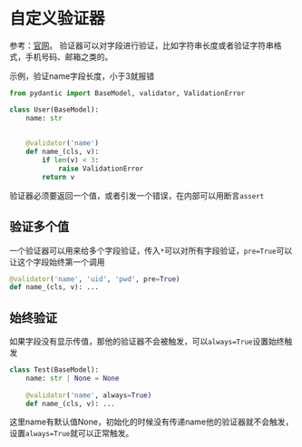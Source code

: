# 自定义验证器

参考：[官网](https://docs.pydantic.dev/latest/usage/validators/)。
验证器可以对字段进行验证，比如字符串长度或者验证字符串格式，手机号码、邮箱之类的。

示例，验证name字段长度，小于3就报错

```py
from pydantic import BaseModel, validator, ValidationError

class User(BaseModel):
    name: str
    
    
    @validator('name')
    def name_(cls, v):
        if len(v) < 3:
            raise ValidationError
        return v
```

验证器必须要返回一个值，或者引发一个错误，在内部可以用断言`assert`

## 验证多个值

一个验证器可以用来给多个字段验证，传入`*`可以对所有字段验证，`pre=True`可以让这个字段始终第一个调用

```py
@validator('name', 'uid', 'pwd', pre=True)
def name_(cls, v): ...        
```

## 始终验证

如果字段没有显示传值，那他的验证器不会被触发，可以`always=True`设置始终触发

```py
class Test(BaseModel):
    name: str | None = None
    
    @validator('name', always=True)
    def name_(cls, v): ...
```

这里name有默认值None，初始化的时候没有传递name他的验证器就不会触发，设置`always=True`就可以正常触发。
